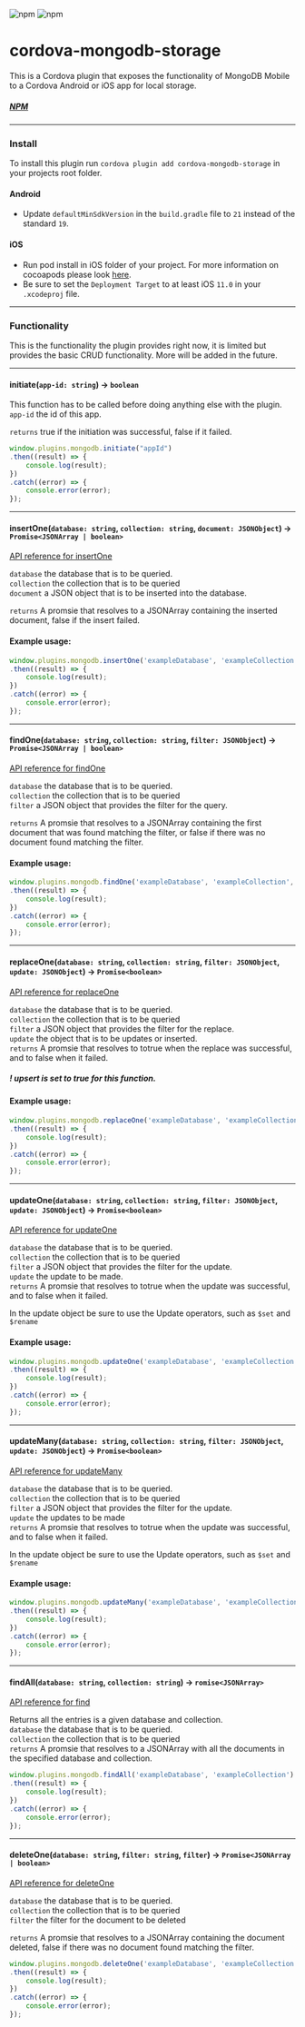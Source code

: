 ![npm](https://img.shields.io/npm/v/cordova-mongodb-storage.svg)
![npm](https://img.shields.io/npm/dt/cordova-mongodb-storage.svg)

# cordova-mongodb-storage

This is a Cordova plugin that exposes the functionality of MongoDB Mobile to a Cordova Android or iOS app for local storage.

##### [NPM](https://www.npmjs.com/package/cordova-mongodb-storage)

---

### Install

To install this plugin run `cordova plugin add cordova-mongodb-storage` in your projects root folder.

#### Android

- Update `defaultMinSdkVersion` in the `build.gradle` file to `21` instead of the standard `19`.

#### iOS

- Run pod install in iOS folder of your project. For more information on cocoapods please look [here](https://guides.cocoapods.org/using/getting-started.html).
- Be sure to set the `Deployment Target` to at least iOS `11.0` in your `.xcodeproj` file.

---

### Functionality

This is the functionality the plugin provides right now, it is limited but provides the basic CRUD functionality. More will be added in the future.

---

#### initiate(`app-id: string`) -> `boolean`

This function has to be called before doing anything else with the plugin. <br>
`app-id` the id of this app. <br>

`returns` true if the initiation was successful, false if it failed.

```js
window.plugins.mongodb.initiate("appId")
.then((result) => {
    console.log(result);
})
.catch((error) => {
    console.error(error);
});
```
---

#### insertOne(`database: string`, `collection: string`, `document: JSONObject`) -> `Promise<JSONArray | boolean>`

[API reference for insertOne](https://docs.mongodb.com/manual/reference/method/db.collection.insertOne/) <br>

`database` the database that is to be queried. <br>
`collection` the collection that is to be queried <br>
`document` a JSON object that is to be inserted into the database. <br>

`returns` A promsie that resolves to a JSONArray containing the inserted document, false if the insert failed.

#### Example usage:

```js
window.plugins.mongodb.insertOne('exampleDatabase', 'exampleCollection', {"exampleKey": "exampleValue"})
.then((result) => {
    console.log(result);
})
.catch((error) => {
    console.error(error);
});
```

---

#### findOne(`database: string`, `collection: string`, `filter: JSONObject`) -> `Promise<JSONArray | boolean>`

[API reference for findOne](https://docs.mongodb.com/manual/reference/method/db.collection.findOne/) <br>

`database` the database that is to be queried. <br>
`collection` the collection that is to be queried <br>
`filter` a JSON object that provides the filter for the query. <br>

`returns` A promsie that resolves to a JSONArray containing the first document that was found matching the filter, or false if there was no document found matching the filter.

#### Example usage:

```js
window.plugins.mongodb.findOne('exampleDatabase', 'exampleCollection', {"exampleKey": "exampleValue"})
.then((result) => {
    console.log(result);
})
.catch((error) => {
    console.error(error);
});
```
---

#### replaceOne(`database: string`, `collection: string`, `filter: JSONObject`, `update: JSONObject`) -> `Promise<boolean>`

[API reference for replaceOne](https://docs.mongodb.com/manual/reference/method/db.collection.replaceOne/) <br>

`database` the database that is to be queried. <br>
`collection` the collection that is to be queried <br>
`filter` a JSON object that provides the filter for the replace. <br>
`update` the object that is to be updates or inserted. <br>
`returns` A promsie that resolves to  totrue when the replace was successful, and to false when it failed.

##### ! upsert is set to true for this function.

#### Example usage:

```js
window.plugins.mongodb.replaceOne('exampleDatabase', 'exampleCollection', {"exampleKey": "exampleValue"}, {"exampleKey": "newExampleValue"})
.then((result) => {
    console.log(result);
})
.catch((error) => {
    console.error(error);
});
```
---

#### updateOne(`database: string`, `collection: string`, `filter: JSONObject`, `update: JSONObject`) -> `Promise<boolean>`

[API reference for updateOne](https://docs.mongodb.com/manual/reference/method/db.collection.updateOne/) <br>

`database` the database that is to be queried. <br>
`collection` the collection that is to be queried <br>
`filter` a JSON object that provides the filter for the update. <br>
`update` the update to be made. <br>
`returns` A promsie that resolves to  totrue when the update was successful, and to false when it failed.

In the update object be sure to use the Update operators, such as `$set` and `$rename`

#### Example usage:

```js
window.plugins.mongodb.updateOne('exampleDatabase', 'exampleCollection', {"exampleKey": "exampleValue"}, {$set: {"exampleKey": "newExampleValue"}})
.then((result) => {
    console.log(result);
})
.catch((error) => {
    console.error(error);
});
```
---

#### updateMany(`database: string`, `collection: string`, `filter: JSONObject`, `update: JSONObject`) -> `Promise<boolean>`

[API reference for updateMany](https://docs.mongodb.com/manual/reference/method/db.collection.updateMany/) <br>

`database` the database that is to be queried. <br>
`collection` the collection that is to be queried <br>
`filter` a JSON object that provides the filter for the update. <br>
`update` the updates to be made <br>
`returns` A promsie that resolves to  totrue when the update was successful, and to false when it failed.

In the update object be sure to use the Update operators, such as `$set` and `$rename`

#### Example usage:

```js
window.plugins.mongodb.updateMany('exampleDatabase', 'exampleCollection', {"exampleKey": "exampleValue"}, {$set: {"exampleKey": "newExampleValue"}})
.then((result) => {
    console.log(result);
})
.catch((error) => {
    console.error(error);
});
```
---

#### findAll(`database: string`, `collection: string`) -> `romise<JSONArray>`

[API reference for find](https://docs.mongodb.com/manual/reference/method/db.collection.find/) <br>

Returns all the entries is a given database and collection. <br>
`database` the database that is to be queried. <br>
`collection` the collection that is to be queried <br>
`returns` A promsie that resolves to a JSONArray with all the documents in the specified database and collection.

```js
window.plugins.mongodb.findAll('exampleDatabase', 'exampleCollection')
.then((result) => {
    console.log(result);
})
.catch((error) => {
    console.error(error);
});
```
---

#### deleteOne(`database: string`, `filter: string`, `filter`) -> `Promise<JSONArray | boolean>`

[API reference for deleteOne](https://docs.mongodb.com/manual/reference/method/db.collection.deleteOne/) <br>

`database` the database that is to be queried. <br>
`collection` the collection that is to be queried <br>
`filter` the filter for the document to be deleted <br>

`returns` A promsie that resolves to a JSONArray containing the document deleted, false if there was no document found matching the filter.

```js
window.plugins.mongodb.deleteOne('exampleDatabase', 'exampleCollection', {"exampleKey": "exampleValue"})
.then((result) => {
    console.log(result);
})
.catch((error) => {
    console.error(error);
});
```
